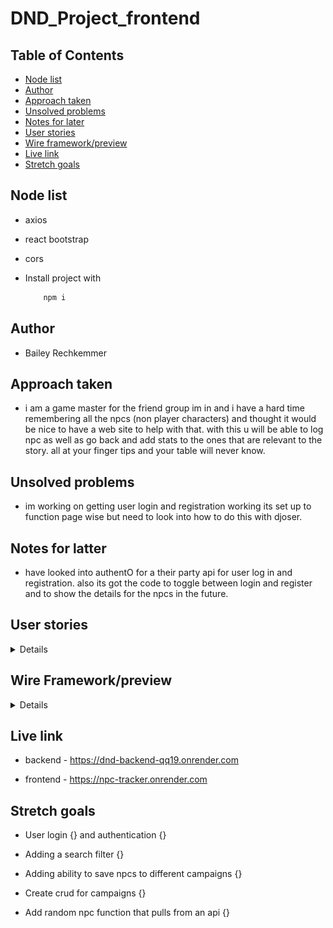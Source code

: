 # DND_Project_frontend

## Table of Contents

- [Node list](#node-list)
- [Author](#author)
- [Approach taken](#approach-taken)
- [Unsolved problems](#unsolved-problem)
- [Notes for later](#notes-for-latter)
- [User stories](#user-stories)
- [Wire framework/preview](#wire-framework/preview)
- [Live link](#live-link)
- [Stretch goals](#stretch-goals)

## Node list

- axios

- react bootstrap

- cors

- Install project with
  ```bash
      npm i
  ```

## Author

- Bailey Rechkemmer


## Approach taken

- i am a game master for the friend group im in and i have a hard time remembering all the npcs (non player characters) and thought it would be nice to have a web site to help with that. with this u will be able to log npc as well as go back and add stats to the ones that are relevant to the story. all at your finger tips and your table will never know. 

## Unsolved problems

- im working on getting user login and registration working its set up to function page wise but need to look into how to do this with djoser.

## Notes for latter

- have looked into authentO for a their party api for user log in and registration. also its got the code to toggle between login and register and to show the details for the npcs in the future.

## User stories

<details close>
<ul>
<li>As a user I should be able to add an npc without a lot of input options.</li>
<li>As a user I should be able to edit an npc card or add to it latter </li>
<li>As a user I should be able to delete an npc if they are deceased</li>
<li>As a user I would like to be able to see the NPC i have made </li>
<li>As a user I should be able to filter through the NPC list for one i am looking for</li>
</ul>
</details>

## Wire Framework/preview 

<details close>

| Description | Screenshot |
|------------ | ------------|
| <h3 align="center">Preview</h3> | <img src="img/Screenshot 2023-04-14 140247.png" width=400 height=500/> |
| <h3 align="center">Home Page</h3> | <img src="img/Screenshot 2023-04-14 164456.png" width=400 height=500/> |
| <h3 align="center">NPC Cards</h3> | <img src="img/Screenshot 2023-04-14 164514.png" width=400 height=500/> |
</details>

## Live link

- backend - https://dnd-backend-qq19.onrender.com

- frontend - https://npc-tracker.onrender.com

## Stretch goals

- User login {} and authentication {}

- Adding a search filter {}

- Adding ability to save npcs to different campaigns {}

- Create crud for campaigns {}

- Add random npc function that pulls from an api {}
